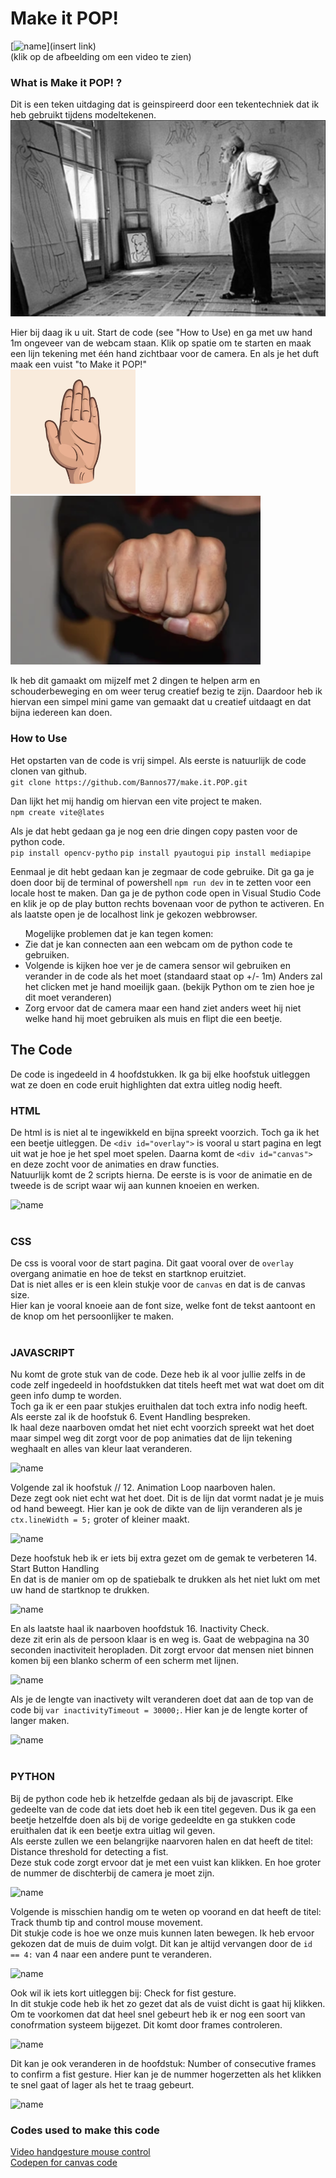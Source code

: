 # Make it POP!

[<img src="insert img" alt="name" width="x">](insert link)<br>
 (klik op de afbeelding om een video te zien)

### What is Make it POP! ?

Dit is een teken uitdaging dat is geinspireerd door een tekentechniek dat ik heb gebruikt tijdens modeltekenen.<br>
![Alt text](docs/img/artist.png)<br>

Hier bij daag ik u uit. Start de code (see "How to Use) en ga met uw hand 1m ongeveer van de webcam staan. Klik op spatie om te starten en maak een lijn tekening met één hand zichtbaar voor de camera. En als je het duft maak een vuist "to Make it POP!"<br>
<img src="docs/img/openhand.jpeg" alt="open hand" width="200"> <img src="docs/img/imgfist.jpeg" alt="fist" width="400"> <br>

Ik heb dit gamaakt om mijzelf met 2 dingen te helpen arm en schouderbeweging en om weer terug creatief bezig te zijn. Daardoor heb ik hiervan een simpel mini game van gemaakt dat u creatief uitdaagt en dat bijna iedereen kan doen.

### How to Use

Het opstarten van de code is vrij simpel. Als eerste is natuurlijk de code clonen van github. <br>
`git clone https://github.com/Bannos77/make.it.POP.git`

Dan lijkt het mij handig om hiervan een vite project te maken. <br>
`npm create vite@lates`

Als je dat hebt gedaan ga je nog een drie dingen copy pasten voor de python code. <br>
`pip install opencv-pytho` `pip install pyautogui` `pip install mediapipe`

Eenmaal je dit hebt gedaan kan je zegmaar de code gebruike. Dit ga ga je doen door bij de terminal of powershell `npm run dev` in te zetten voor een locale host te maken. Dan ga je de python code open in Visual Studio Code en klik je op de play button rechts bovenaan voor de python te activeren. En als laatste open je de localhost link je gekozen webbrowser.

<ul>Mogelijke problemen dat je kan tegen komen:<br>
<li>Zie dat je kan connecten aan een webcam om de python code te gebruiken.</li>
<li>Volgende is kijken hoe ver je de camera sensor wil gebruiken en verander in de code als het moet (standaard staat op +/- 1m) Anders zal het clicken met je hand moeilijk gaan. (bekijk Python om te zien hoe je dit moet veranderen)</li>
<li>Zorg ervoor dat de camera maar een hand ziet anders weet hij niet welke hand hij moet gebruiken als muis en flipt die een beetje.</li>
</ul>

## The Code

De code is ingedeeld in 4 hoofdstukken. Ik ga bij elke hoofstuk uitleggen wat ze doen en code eruit highlighten dat extra uitleg nodig heeft.

### HTML

De html is is niet al te ingewikkeld en bijna spreekt voorzich. Toch ga ik het een beetje uitleggen. De `<div id="overlay">` is vooral u start pagina en legt uit wat je hoe je het spel moet spelen. Daarna komt de `<div id="canvas">` en deze zocht voor de animaties en draw functies.<br>
Natuurlijk komt de 2 scripts hierna. De eerste is is voor de animatie en de tweede is de script waar wij aan kunnen knoeien en werken.

<img src="inset name" alt="name" width="x">
<br>
<br>

### CSS

De css is vooral voor de start pagina. Dit gaat vooral over de `overlay` overgang animatie en hoe de tekst en startknop eruitziet.<br>
Dat is niet alles er is een klein stukje voor de `canvas` en dat is de canvas size.<br>
Hier kan je vooral knoeie aan de font size, welke font de tekst aantoont en de knop om het persoonlijker te maken.
<br>
<br>

### JAVASCRIPT

Nu komt de grote stuk van de code. Deze heb ik al voor jullie zelfs in de code zelf ingedeeld in hoofdstukken dat titels heeft met wat wat doet om dit geen info dump te worden.<br>
Toch ga ik er een paar stukjes eruithalen dat toch extra info nodig heeft.<br>
Als eerste zal ik de hoofstuk 6. Event Handling bespreken.<br>
Ik haal deze naarboven omdat het niet echt voorzich spreekt wat het doet maar simpel weg dit zorgt voor de pop animaties dat de lijn tekening weghaalt en alles van kleur laat veranderen.

<img src="inset name" alt="name" width="x"> <br>

Volgende zal ik hoofstuk // 12. Animation Loop naarboven halen.<br>
Deze zegt ook niet echt wat het doet. Dit is de lijn dat vormt nadat je je muis od hand beweegt. Hier kan je ook de dikte van de lijn veranderen als je `ctx.lineWidth = 5;` groter of kleiner maakt.

<img src="inset name" alt="name" width="x"> <br>

Deze hoofstuk heb ik er iets bij extra gezet om de gemak te verbeteren 14. Start Button Handling<br>
En dat is de manier om op de spatiebalk te drukken als het niet lukt om met uw hand de startknop te drukken.

<img src="inset name" alt="name" width="x"> <br>

En als laatste haal ik naarboven hoofdstuk 16. Inactivity Check.<br>
deze zit erin als de persoon klaar is en weg is. Gaat de webpagina na 30 seconden inactiviteit heropladen. Dit zorgt ervoor dat mensen niet binnen komen bij een blanko scherm of een scherm met lijnen.<br>

<img src="inset name" alt="name" width="x"> <br>

Als je de lengte van inactivety wilt veranderen doet dat aan de top van de code bij `var inactivityTimeout = 30000;`. Hier kan je de lengte korter of langer maken.

<img src="inset name" alt="name" width="x">
<br>
<br>

### PYTHON

Bij de python code heb ik hetzelfde gedaan als bij de javascript. Elke gedeelte van de code dat iets doet heb ik een titel gegeven. Dus ik ga een beetje hetzelfde doen als bij de vorige gedeeldte en ga stukken code eruithalen dat ik een beetje extra uitlag wil geven.<br>
Als eerste zullen we een belangrijke naarvoren halen en dat heeft de titel: Distance threshold for detecting a fist.<br>
Deze stuk code zorgt ervoor dat je met een vuist kan klikken. En hoe groter de nummer de dischterbij de camera je moet zijn.

<img src="inset name" alt="name" width="x"> <br>

Volgende is misschien handig om te weten op voorand en dat heeft de titel: Track thumb tip and control mouse movement.<br>
Dit stukje code is hoe we onze muis kunnen laten bewegen. Ik heb ervoor gekozen dat de muis de duim volgt. Dit kan je altijd vervangen door de `id == 4:` van 4 naar een andere punt te veranderen.

<img src="inset name" alt="name" width="x"> <br>

Ook wil ik iets kort uitleggen bij: Check for fist gesture.<br>
In dit stukje code heb ik het zo gezet dat als de vuist dicht is gaat hij klikken. Om te voorkomen dat dat heel snel gebeurt heb ik er nog een soort van conofrmation systeem bijgezet. Dit komt door frames controleren.

<img src="inset name" alt="name" width="x"> <br>

Dit kan je ook veranderen in de hoofdstuk: Number of consecutive frames to confirm a fist gesture. Hier kan je de nummer hogerzetten als het klikken te snel gaat of lager als het te traag gebeurt.

<img src="inset name" alt="name" width="x"> <br>


### Codes used to make this code

[Video handgesture mouse control](https://www.youtube.com/watch?v=nOoKjMvvvXU&pp=ygUmcHl0aG9uIGNvZGUgZm9yIGhhbmQgZ2VzdHVyZSB0byBtb3VzZSA%3D)<br>
[Codepen for canvas code](https://codepen.io/alexzaworski/pen/mEZvrG)
